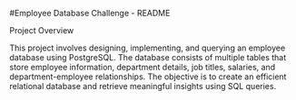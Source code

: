 #Employee Database Challenge - README

Project Overview

This project involves designing, implementing, and querying an employee database using PostgreSQL. The database consists of multiple tables that store employee information, department details, job titles, salaries, and department-employee relationships. The objective is to create an efficient relational database and retrieve meaningful insights using SQL queries.
